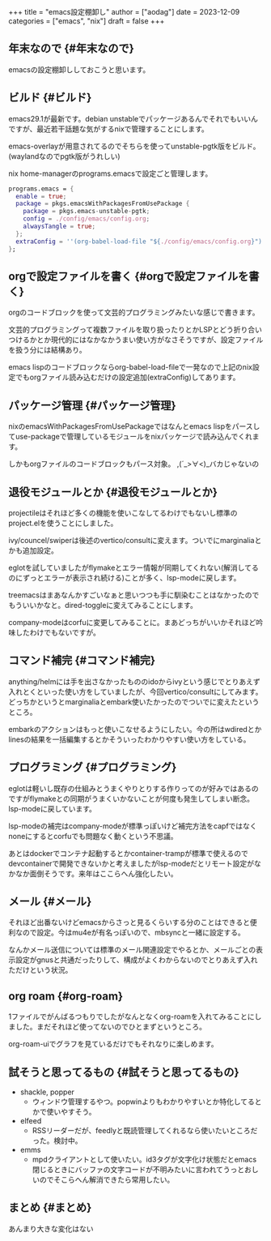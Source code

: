 +++
title = "emacs設定棚卸し"
author = ["aodag"]
date = 2023-12-09
categories = ["emacs", "nix"]
draft = false
+++

## 年末なので {#年末なので}

emacsの設定棚卸ししておこうと思います。


## ビルド {#ビルド}

emacs29.1が最新です。debian unstableでパッケージあるんでそれでもいいんですが、最近若干話題な気がするnixで管理することにします。

emacs-overlayが用意されてるのでそちらを使ってunstable-pgtk版をビルド。(waylandなのでpgtk版がうれしい)

nix home-managerのprograms.emacsで設定ごと管理します。

```nix
programs.emacs = {
  enable = true;
  package = pkgs.emacsWithPackagesFromUsePackage {
    package = pkgs.emacs-unstable-pgtk;
    config = ./config/emacs/config.org;
    alwaysTangle = true;
  };
  extraConfig = ''(org-babel-load-file "${./config/emacs/config.org}")'';
};
```


## orgで設定ファイルを書く {#orgで設定ファイルを書く}

orgのコードブロックを使って文芸的プログラミングみたいな感じで書きます。

文芸的プログラミングって複数ファイルを取り扱ったりとかLSPとどう折り合いつけるかとか現代的にはなかなかうまい使い方がなさそうですが、設定ファイルを扱う分には結構あり。

emacs lispのコードブロックならorg-babel-load-fileで一発なので上記のnix設定でもorgファイル読み込むだけの設定追加(extraConfig)してあります。


## パッケージ管理 {#パッケージ管理}

nixのemacsWithPackagesFromUsePackageではなんとemacs lispをパースしてuse-packageで管理しているモジュールをnixパッケージで読み込んでくれます。

しかもorgファイルのコードブロックもパース対象。
,(´_&gt;∀&lt;)_バカじゃないの


## 退役モジュールとか {#退役モジュールとか}

projectileはそれほど多くの機能を使いこなしてるわけでもないし標準のproject.elを使うことにしました。

ivy/councel/swiperは後述のvertico/consultに変えます。ついでにmarginaliaとかも追加設定。

eglotを試していましたがflymakeとエラー情報が同期してくれない(解消してるのにずっとエラーが表示され続ける)ことが多く、lsp-modeに戻します。

treemacsはまあなんかすごいなぁと思いつつも手に馴染むことはなかったのでもういいかなと。dired-toggleに変えてみることにします。

company-modeはcorfuに変更してみることに。まあどっちがいいかそれほど吟味したわけでもないですが。


## コマンド補完 {#コマンド補完}

anything/helmには手を出さなかったもののidoからivyという感じでとりあえず入れとくといった使い方をしていましたが、今回vertico/consultにしてみます。どっちかというとmarginaliaとembark使いたかったのでついでに変えたというところ。

embarkのアクションはもっと使いこなせるようにしたい。今の所はwdiredとかlinesの結果を一括編集するとかそういったわかりやすい使い方をしている。


## プログラミング {#プログラミング}

eglotは軽いし既存の仕組みとうまくやりとりする作りってのが好みではあるのですがflymakeとの同期がうまくいかないことが何度も発生してしまい断念。
lsp-modeに戻しています。

lsp-modeの補完はcompany-modeが標準っぽいけど補完方法をcapfではなくnoneにするとcorfuでも問題なく動くという不思議。

あとはdockerでコンテナ起動するとかcontainer-trampが標準で使えるのでdevcontainerで開発できないかと考えましたがlsp-modeだとリモート設定がなかなか面倒そうです。来年はここらへん強化したい。


## メール {#メール}

それほど出番ないけどemacsからさっと見るくらいする分のことはできると便利なので設定。今はmu4eが有名っぽいので、mbsyncと一緒に設定する。

なんかメール送信については標準のメール関連設定でやるとか、メールごとの表示設定がgnusと共通だったりして、構成がよくわからないのでとりあえず入れただけという状況。


## org roam {#org-roam}

1ファイルでがんばるつもりでしたがなんとなくorg-roamを入れてみることにしました。まだそれほど使ってないのでひとまずというところ。

org-roam-uiでグラフを見ているだけでもそれなりに楽しめます。


## 試そうと思ってるもの {#試そうと思ってるもの}

-   shackle, popper
    -   ウィンドウ管理するやつ。popwinよりもわかりやすいとか特化してるとかで使いやすそう。
-   elfeed
    -   RSSリーダーだが、feedlyと既読管理してくれるなら使いたいところだった。検討中。
-   emms
    -   mpdクライアントとして使いたい。id3タグが文字化け状態だとemacs閉じるときにバッファの文字コードが不明みたいに言われてうっとおしいのでそこらへん解消できたら常用したい。


## まとめ {#まとめ}

あんまり大きな変化はない

